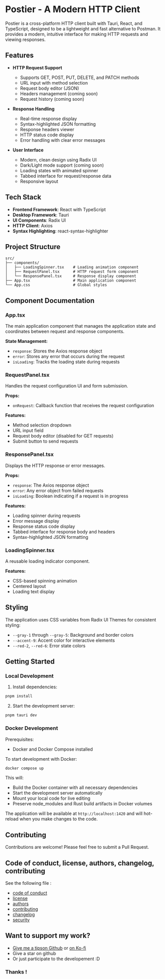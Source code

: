 # Postier - A Modern HTTP Client

Postier is a cross-platform HTTP client built with Tauri, React, and TypeScript, designed to be a lightweight and fast alternative to Postman. It provides a modern, intuitive interface for making HTTP requests and viewing responses.

## Features

- **HTTP Request Support**
  - Supports GET, POST, PUT, DELETE, and PATCH methods
  - URL input with method selection
  - Request body editor (JSON)
  - Headers management (coming soon)
  - Request history (coming soon)

- **Response Handling**
  - Real-time response display
  - Syntax-highlighted JSON formatting
  - Response headers viewer
  - HTTP status code display
  - Error handling with clear error messages

- **User Interface**
  - Modern, clean design using Radix UI
  - Dark/Light mode support (coming soon)
  - Loading states with animated spinner
  - Tabbed interface for request/response data
  - Responsive layout

## Tech Stack

- **Frontend Framework**: React with TypeScript
- **Desktop Framework**: Tauri
- **UI Components**: Radix UI
- **HTTP Client**: Axios
- **Syntax Highlighting**: react-syntax-highlighter

## Project Structure

```
src/
├── components/
│   ├── LoadingSpinner.tsx    # Loading animation component
│   ├── RequestPanel.tsx      # HTTP request form component
│   └── ResponsePanel.tsx     # Response display component
├── App.tsx                   # Main application component
└── App.css                   # Global styles
```

## Component Documentation

### App.tsx
The main application component that manages the application state and coordinates between request and response components.

**State Management:**
- `response`: Stores the Axios response object
- `error`: Stores any error that occurs during the request
- `isLoading`: Tracks the loading state during requests

### RequestPanel.tsx
Handles the request configuration UI and form submission.

**Props:**
- `onRequest`: Callback function that receives the request configuration

**Features:**
- Method selection dropdown
- URL input field
- Request body editor (disabled for GET requests)
- Submit button to send requests

### ResponsePanel.tsx
Displays the HTTP response or error messages.

**Props:**
- `response`: The Axios response object
- `error`: Any error object from failed requests
- `isLoading`: Boolean indicating if a request is in progress

**Features:**
- Loading spinner during requests
- Error message display
- Response status code display
- Tabbed interface for response body and headers
- Syntax-highlighted JSON formatting

### LoadingSpinner.tsx
A reusable loading indicator component.

**Features:**
- CSS-based spinning animation
- Centered layout
- Loading text display

## Styling

The application uses CSS variables from Radix UI Themes for consistent styling:
- `--gray-1` through `--gray-5`: Background and border colors
- `--accent-9`: Accent color for interactive elements
- `--red-2`, `--red-6`: Error state colors

## Getting Started

### Local Development

1. Install dependencies:
```bash
pnpm install
```

2. Start the development server:
```bash
pnpm tauri dev
```

### Docker Development

Prerequisites:
- Docker and Docker Compose installed

To start development with Docker:

```bash
docker compose up
```

This will:
- Build the Docker container with all necessary dependencies
- Start the development server automatically
- Mount your local code for live editing
- Preserve node_modules and Rust build artifacts in Docker volumes

The application will be available at `http://localhost:1420` and will hot-reload when you make changes to the code.

## Contributing

Contributions are welcome! Please feel free to submit a Pull Request.

## Code of conduct, license, authors, changelog, contributing

See the following file :
- [code of conduct](CODE_OF_CONDUCT.md)
- [license](LICENSE)
- [authors](AUTHORS)
- [contributing](CONTRIBUTING.md)
- [changelog](CHANGELOG)
- [security](SECURITY.md)

## Want to support my work?

- [Give me a tipson Github](https://github.com/sponsors/bouteillerAlan) or [on Ko-fi](https://ko-fi.com/a2n00)
- Give a star on github
- Or just participate to the developement :D

### Thanks !
